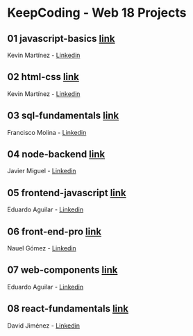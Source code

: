 # KeepCoding - Web 18 Projects

## 01 javascript-basics [link](https://github.com/pablo-sch/keepcoding-01-javascript-basics)

Kevin Martínez - [Linkedin](https://www.linkedin.com/in/kevinjmartinez/)

## 02 html-css [link](https://github.com/pablo-sch/keepcoding-02-html-css)

Kevin Martínez - [Linkedin](https://www.linkedin.com/in/kevinjmartinez/)

## 03 sql-fundamentals [link](https://github.com/pablo-sch/keepcoding-03-sql-fundamentals)

Francisco Molina - [Linkedin](https://www.linkedin.com/in/franciscomoma/)

## 04 node-backend [link](https://github.com/pablo-sch/keepcoding-04-node-backend)

Javier Miguel - [Linkedin](https://www.linkedin.com/in/javiermiguel/)

## 05 frontend-javascript [link](https://github.com/pablo-sch/keepcoding-05-frontend-javascript)

Eduardo Aguilar - [Linkedin](https://www.linkedin.com/in/eduaguilarweb/)

## 06 front-end-pro [link](https://github.com/pablo-sch/keepcoding-06-front-end-pro)

Nauel Gómez - [Linkedin](https://www.linkedin.com/in/nauelg/)

## 07 web-components [link](https://github.com/pablo-sch/keepcoding-07-web-components)

Eduardo Aguilar - [Linkedin](https://www.linkedin.com/in/eduaguilarweb/)

## 08 react-fundamentals [link](https://github.com/pablo-sch/keepcoding-08-react-fundamentals)

David Jiménez - [Linkedin](https://www.linkedin.com/in/david-jimenez-jimenez/)
